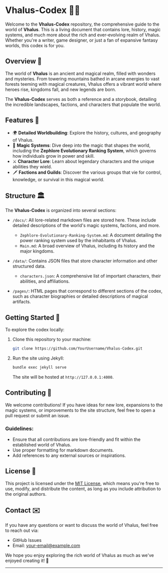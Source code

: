 # Vhalus-Codex 📜🌌

Welcome to the **Vhalus-Codex** repository, the comprehensive guide to the world of **Vhalus**. This is a living document that contains lore, history, magic systems, and much more about the rich and ever-evolving realm of Vhalus. Whether you're a writer, game designer, or just a fan of expansive fantasy worlds, this codex is for you.

## Overview 🧭

The world of **Vhalus** is an ancient and magical realm, filled with wonders and mysteries. From towering mountains bathed in arcane energies to vast forests teeming with magical creatures, Vhalus offers a vibrant world where heroes rise, kingdoms fall, and new legends are born.

The **Vhalus-Codex** serves as both a reference and a storybook, detailing the incredible landscapes, factions, and characters that populate the world.

## Features 📖

- 🌍 **Detailed Worldbuilding**: Explore the history, cultures, and geography of Vhalus.
- 🔮 **Magic Systems**: Dive deep into the magic that shapes the world, including the **Zephlore Evolutionary Ranking System**, which governs how individuals grow in power and skill.
- ⚔️ **Character Lore**: Learn about legendary characters and the unique abilities they wield.
- 🗡️ **Factions and Guilds**: Discover the various groups that vie for control, knowledge, or survival in this magical world.

## Structure 🏛️

The **Vhalus-Codex** is organized into several sections:

- `/docs/`: All lore-related markdown files are stored here. These include detailed descriptions of the world's magic systems, factions, and more.
  - `Zephlore-Evolutionary-Ranking-System.md`: A document detailing the power ranking system used by the inhabitants of Vhalus.
  - `Main.md`: A broad overview of Vhalus, including its history and the major kingdoms.
  
- `/data/`: Contains JSON files that store character information and other structured data.
  - `characters.json`: A comprehensive list of important characters, their abilities, and affiliations.

- `/pages/`: HTML pages that correspond to different sections of the codex, such as character biographies or detailed descriptions of magical artifacts.

## Getting Started 🚀

To explore the codex locally:

1. Clone this repository to your machine:
   ```bash
   git clone https://github.com/YourUsername/Vhalus-Codex.git
   ```

2. Run the site using Jekyll:
   ```bash
   bundle exec jekyll serve
   ```
   The site will be hosted at `http://127.0.0.1:4000`.

## Contributing 🤝

We welcome contributions! If you have ideas for new lore, expansions to the magic systems, or improvements to the site structure, feel free to open a pull request or submit an issue.

### Guidelines:
- Ensure that all contributions are lore-friendly and fit within the established world of Vhalus.
- Use proper formatting for markdown documents.
- Add references to any external sources or inspirations.

## License 📜

This project is licensed under the [MIT License](LICENSE), which means you're free to use, modify, and distribute the content, as long as you include attribution to the original authors.

## Contact ✉️

If you have any questions or want to discuss the world of Vhalus, feel free to reach out via:

- GitHub Issues
- Email: your-email@example.com

We hope you enjoy exploring the rich world of Vhalus as much as we've enjoyed creating it! 🌟

---
